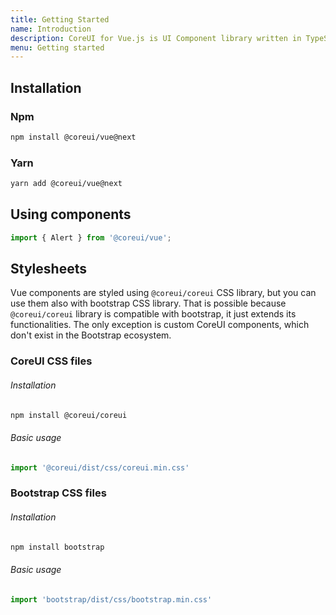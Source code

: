 ```yaml
---
title: Getting Started
name: Introduction
description: CoreUI for Vue.js is UI Component library written in TypeScript, and ready for your next Vue.js project. Learn how to include CoreUI for Vue.js in your project.
menu: Getting started
---
```


## Installation

### Npm

```bash
npm install @coreui/vue@next
```

### Yarn

```bash
yarn add @coreui/vue@next
```

## Using components

```ts
import { Alert } from '@coreui/vue';
```

## Stylesheets

Vue components are styled using `@coreui/coreui` CSS library, but you can use them also with bootstrap CSS library. That is possible because `@coreui/coreui` library is compatible with bootstrap, it just extends its functionalities. The only exception is custom CoreUI components, which don't exist in the Bootstrap ecosystem.

### CoreUI CSS files

###### Installation

```bash
npm install @coreui/coreui
```

###### Basic usage

```js
import '@coreui/dist/css/coreui.min.css'
```

### Bootstrap CSS files

###### Installation

```bash
npm install bootstrap
```

###### Basic usage

```js
import 'bootstrap/dist/css/bootstrap.min.css'
```